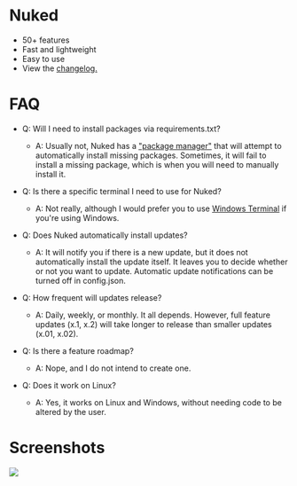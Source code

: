 # Nuked 
- 50+ features
- Fast and lightweight
- Easy to use
- View the [changelog.](https://github.com/coital/nuked/blob/main/changelog.md)

# FAQ

- Q: Will I need to install packages via requirements.txt?
  - A: Usually not, Nuked has a ["package manager"](https://github.com/coital/nuked/tree/main/modules/package.py) that will attempt to automatically install missing packages. Sometimes, it will fail to install a missing package, which is when you will need to manually install it.

- Q: Is there a specific terminal I need to use for Nuked?
  - A: Not really, although I would prefer you to use [Windows Terminal](https://www.microsoft.com/en-US/p/windows-terminal/9n0dx20hk701) if you're using Windows.

- Q: Does Nuked automatically install updates?
  - A: It will notify you if there is a new update, but it does not automatically install the update itself. It leaves you to decide whether or not you want to update. Automatic update notifications can be turned off in config.json.

- Q: How frequent will updates release?
  - A: Daily, weekly, or monthly. It all depends. However, full feature updates (x.1, x.2) will take longer to release than smaller updates (x.01, x.02).

- Q: Is there a feature roadmap?
  - A: Nope, and I do not intend to create one.

- Q: Does it work on Linux?
  - A: Yes, it works on Linux and Windows, without needing code to be altered by the user.

# Screenshots
![](https://i.imgur.com/7QMJcmJ.png)
